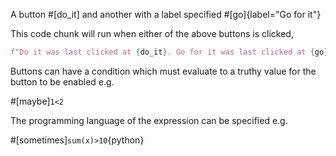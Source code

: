 A button #[do_it] and another with a label specified #[go]{label="Go for it"}

This code chunk will run when either of the above buttons is clicked,

```python exec
f"Do it was last clicked at {do_it}. Go for it was last clicked at {go}."
```

Buttons can have a condition which must evaluate to a truthy value for the button to be enabled e.g.

#[maybe]`1<2`

The programming language of the expression can be specified e.g.

#[sometimes]`sum(x)>10`{python}
